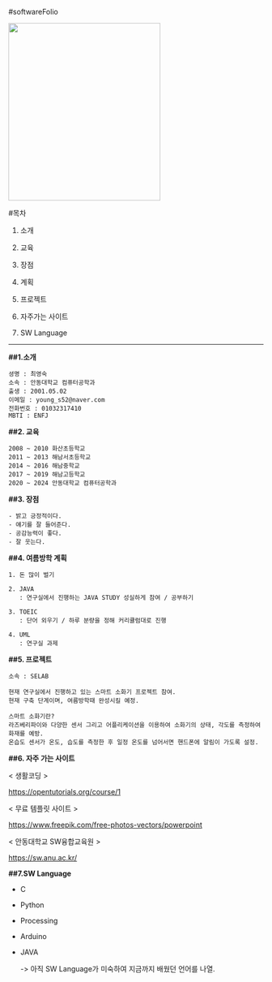 #softwareFolio
  
    
    
<img src ="https://user-images.githubusercontent.com/86451110/123884018-2b951380-d985-11eb-9212-b85106b04011.jpg" width ="300" height="350">
  


#목차

1. 소개
  
2. 교육
  
3. 장점
  
4. 계획
  
5. 프로젝트
  
6. 자주가는 사이트
  
7. SW Language

  
  
  
***







**##1.소개**
  
    셩명 : 최영숙
    소속 : 안동대학교 컴퓨터공학과
    출생 : 2001.05.02
    이메일 : young_s52@naver.com
    전화번호 : 01032317410
    MBTI : ENFJ
      
        
      
      
      
      
      
       
     
**##2. 교육**
  
    2008 ~ 2010 화산초등학교 
    2011 ~ 2013 해남서초등학교
    2014 ~ 2016 해남중학교
    2017 ~ 2019 해남고등학교
    2020 ~ 2024 안동대학교 컴퓨터공학과
    
  
   
  
  
  
  
  
  
  
**##3. 장점**
    
    - 밝고 긍정적이다.
    - 얘기를 잘 들어준다.
    - 공감능력이 좋다.
    - 잘 웃는다.
  

  
**##4. 여름방학 계획**
  
    1. 돈 많이 벌기
      
    2. JAVA
       : 연구실에서 진행하는 JAVA STUDY 성실하게 참여 / 공부하기
       
    3. TOEIC
       : 단어 외우기 / 하루 분량을 정해 커리큘럼대로 진행
       
    4. UML
       : 연구실 과제
 
 
 
 **##5. 프로젝트**
 
    소속 : SELAB
    
    현재 연구실에서 진행하고 있는 스마트 소화기 프로젝트 참여.
    현재 구축 단계이며, 여름방학때 완성시킬 예정.
    
    스마트 소화기란?
    라즈베리파이와 다양한 센서 그리고 어플리케이션을 이용하여 소화기의 상태, 각도를 측정하여 화재를 예방.
    온습도 센서가 온도, 습도를 측정한 후 일정 온도를 넘어서면 핸드폰에 알림이 가도록 설정.
    
    
    
 **##6. 자주 가는 사이트**
 
 < 생활코딩 >
   
 https://opentutorials.org/course/1
   
 < 무료 템플릿 사이트 >
   
 https://www.freepik.com/free-photos-vectors/powerpoint
   
 < 안동대학교 SW융합교육원 >
   
 https://sw.anu.ac.kr/
 
 
 
 
 **##7.SW Language**
   
   - C 
   - Python
   - Processing
   - Arduino
   - JAVA
   
     -> 아직 SW Language가 미숙하여 지금까지 배웠던 언어를 나열.
 
 
 
   
   
     
       
 
 
 
 
 

    
    
    
   

  
  
  
  
  
  
  
